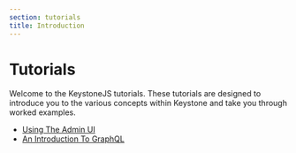 ```yaml
---
section: tutorials
title: Introduction
---
```


# Tutorials

Welcome to the KeystoneJS tutorials. These tutorials are designed to introduce you to the various concepts within Keystone and take you through worked examples.

- [Using The Admin UI](./admin-ui.md)
- [An Introduction To GraphQL](./intro-to-graphql.md)
